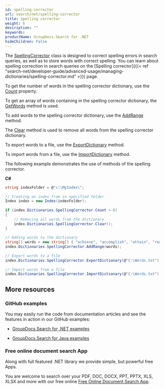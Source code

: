 ```yaml
---
id: spelling-corrector
url: search/net/spelling-corrector
title: Spelling corrector
weight: 6
description: ""
keywords: 
productName: GroupDocs.Search for .NET
hideChildren: False
---
```

The [SpellingCorrector](https://apireference.groupdocs.com/net/search/groupdocs.search.dictionaries/spellingcorrector) class is designed to correct spelling errors in search queries, as well as to store words with correct spelling. You can learn about spelling correction in search queries on the [Spelling corrector]({{< ref "search-net/developer-guide/advanced-usage/managing-dictionaries/spelling-corrector.md" >}}) page.

To get the number of words in the spelling corrector dictionary, use the [Count](https://apireference.groupdocs.com/net/search/groupdocs.search.dictionaries/spellingcorrector/properties/count) property.

To get an array of words containing in the spelling corrector dictionary, the [GetWords](https://apireference.groupdocs.com/net/search/groupdocs.search.dictionaries/spellingcorrector/methods/getwords) method is used.

To add words to the spelling corrector dictionary, use the [AddRange](https://apireference.groupdocs.com/net/search/groupdocs.search.dictionaries/spellingcorrector/methods/addrange/index) method.

The [Clear](https://apireference.groupdocs.com/net/search/groupdocs.search.dictionaries/spellingcorrector/methods/clear) method is used to remove all words from the spelling corrector dictionary.

To export words to a file, use the [ExportDictionary](https://apireference.groupdocs.com/net/search/groupdocs.search.dictionaries/dictionarybase/methods/exportdictionary) method.

To import words from a file, use the [ImportDictionary](https://apireference.groupdocs.com/net/search/groupdocs.search.dictionaries/dictionarybase/methods/importdictionary) method.

The following example demonstrates the use of methods of the spelling corrector.

**C#**

```csharp
string indexFolder = @"c:\MyIndex\";
 
// Creating an index from in specified folder
Index index = new Index(indexFolder);
 
if (index.Dictionaries.SpellingCorrector.Count > 0)
{
    // Removing all words from the dictionary
    index.Dictionaries.SpellingCorrector.Clear();
}
 
// Adding words to the dictionary
string[] words = new string[] { "achieve", "accomplish", "attain", "reach" };
index.Dictionaries.SpellingCorrector.AddRange(words);
 
// Export words to a file
index.Dictionaries.SpellingCorrector.ExportDictionary(@"C:\Words.txt");
 
// Import words from a file
index.Dictionaries.SpellingCorrector.ImportDictionary(@"C:\Words.txt");
```

## More resources

### GitHub examples

You may easily run the code from documentation articles and see the features in action in our GitHub examples:

*   [GroupDocs.Search for .NET examples](https://github.com/groupdocs-search/GroupDocs.Search-for-.NET)
    
*   [GroupDocs.Search for Java examples](https://github.com/groupdocs-search/GroupDocs.Search-for-Java)
    

### Free online document search App

Along with full featured .NET library we provide simple, but powerful free Apps.

You are welcome to search over your PDF, DOC, DOCX, PPT, PPTX, XLS, XLSX and more with our free online [Free Online Document Search App](https://products.groupdocs.app/search).
